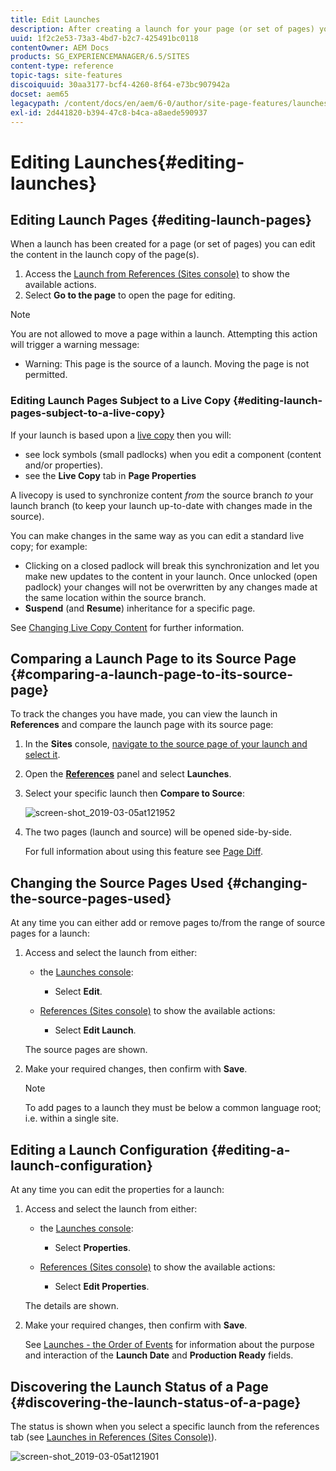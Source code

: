 ```yaml
---
title: Edit Launches
description: After creating a launch for your page (or set of pages) you can edit the content in the launch copy of the pages. 
uuid: 1f2c2e53-73a3-4bd7-b2c7-425491bc0118
contentOwner: AEM Docs
products: SG_EXPERIENCEMANAGER/6.5/SITES
content-type: reference
topic-tags: site-features
discoiquuid: 30aa3177-bcf4-4260-8f64-e73bc907942a
docset: aem65
legacypath: /content/docs/en/aem/6-0/author/site-page-features/launches
exl-id: 2d441820-b394-47c8-b4ca-a8aede590937
---
```

# Editing Launches{#editing-launches}

## Editing Launch Pages {#editing-launch-pages}

When a launch has been created for a page (or set of pages) you can edit the content in the launch copy of the page(s).

1. Access the [Launch from References (Sites console)](/help/sites-authoring/launches.md#launches-in-references-sites-console) to show the available actions.
1. Select **Go to the page** to open the page for editing.

>[!NOTE]
>
>You are not allowed to move a page within a launch. Attempting this action will trigger a warning message:
>
>* Warning: This page is the source of a launch. Moving the page is not permitted.

### Editing Launch Pages Subject to a Live Copy {#editing-launch-pages-subject-to-a-live-copy}

If your launch is based upon a [live copy](/help/sites-administering/msm.md) then you will:

* see lock symbols (small padlocks) when you edit a component (content and/or properties).
* see the **Live Copy** tab in **Page Properties**

A livecopy is used to synchronize content *from* the source branch *to* your launch branch (to keep your launch up-to-date with changes made in the source).

You can make changes in the same way as you can edit a standard live copy; for example:

* Clicking on a closed padlock will break this synchronization and let you make new updates to the content in your launch. Once unlocked (open padlock) your changes will not be overwritten by any changes made at the same location within the source branch.
* **Suspend** (and **Resume**) inheritance for a specific page.

See [Changing Live Copy Content](/help/sites-administering/msm-livecopy.md#changing-live-copy-content) for further information.

## Comparing a Launch Page to its Source Page {#comparing-a-launch-page-to-its-source-page}

To track the changes you have made, you can view the launch in **References** and compare the launch page with its source page:

1. In the **Sites** console, [navigate to the source page of your launch and select it](/help/sites-authoring/basic-handling.md#viewingandselectingyourresources).
1. Open the **[References](/help/sites-authoring/basic-handling.md#references)** panel and select **Launches**.
1. Select your specific launch then **Compare to Source**:

   ![screen-shot_2019-03-05at121952](assets/screen-shot_2019-03-05at121952.png)

1. The two pages (launch and source) will be opened side-by-side.

   For full information about using this feature see [Page Diff](/help/sites-authoring/page-diff.md).

## Changing the Source Pages Used {#changing-the-source-pages-used}

At any time you can either add or remove pages to/from the range of source pages for a launch:

1. Access and select the launch from either:

    * the [Launches console](/help/sites-authoring/launches.md#the-launches-console):

        * Select **Edit**.

    * [References (Sites console)](/help/sites-authoring/launches.md#launches-in-references-sites-console) to show the available actions:

        * Select **Edit Launch**.

   The source pages are shown.

1. Make your required changes, then confirm with **Save**.

   >[!NOTE]
   >
   >To add pages to a launch they must be below a common language root; i.e. within a single site.

## Editing a Launch Configuration {#editing-a-launch-configuration}

At any time you can edit the properties for a launch:

1. Access and select the launch from either:

    * the [Launches console](/help/sites-authoring/launches.md#the-launches-console):

        * Select **Properties**.

    * [References (Sites console)](/help/sites-authoring/launches.md#launches-in-references-sites-console) to show the available actions:

        * Select **Edit Properties**.

   The details are shown.

1. Make your required changes, then confirm with **Save**.

   See [Launches - the Order of Events](/help/sites-authoring/launches.md#launches-the-order-of-events) for information about the purpose and interaction of the **Launch Date** and **Production Ready** fields.

## Discovering the Launch Status of a Page {#discovering-the-launch-status-of-a-page}

The status is shown when you select a specific launch from the references tab (see [Launches in References (Sites Console)](/help/sites-authoring/launches.md#launches-in-references-sites-console)).

![screen-shot_2019-03-05at121901](assets/screen-shot_2019-03-05at121901.png)
